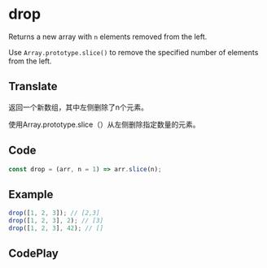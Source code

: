 # drop

Returns a new array with `n` elements removed from the left.

Use `Array.prototype.slice()` to remove the specified number of elements from the left.

## Translate

返回一个新数组，其中左侧删除了n个元素。

使用Array.prototype.slice（）从左侧删除指定数量的元素。

## Code

```js
const drop = (arr, n = 1) => arr.slice(n);
```

## Example

```js
drop([1, 2, 3]); // [2,3]
drop([1, 2, 3], 2); // [3]
drop([1, 2, 3], 42); // []
```

## CodePlay

<template>
  <code-play codeplay-id="" />
</template>
